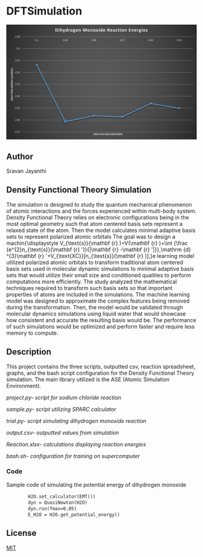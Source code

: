 # DFTSimulation

![Reaction Energy Graph](reactionenergy.PNG)

## Author
Sravan Jayanthi

## Density Functional Theory Simulation
The simulation is designed to study the quantum mechanical phenomenon of atomic interactions and the forces experienced within multi-body system. Density Functional Theory relies on electronic configurations being in the most optimal geometry such that atom centered basis sets represent a relaxed state of the atom. Then the model calculates minimal adaptive basis sets to represent polarized atomic orbitals
The goal was to design a machin{\displaystyle V_{\text{s}}(\mathbf {r} )=V(\mathbf {r} )+\int {\frac {e^{2}n_{\text{s}}(\mathbf {r} ')}{|\mathbf {r} -\mathbf {r} '|}}\,\mathrm {d} ^{3}\mathbf {r} '+V_{\text{XC}}[n_{\text{s}}(\mathbf {r} )],}e learning model utilized polarized atomic orbitals to transform traditional
atom centered basis sets used in molecular dynamic simulations to minimal adaptive basis sets that would utilize
their small size and conditioned qualities to perform computations more efficiently. The study analyzed the 
mathematical techniques required to transform such basis sets so that important properties of atoms are included
in the simulations. The machine learning model was designed to approximate the complex features being removed
during the transformation. Then, the model would be validated through molecular dynamics simulations using liquid
water that would showcase how consistent and accurate the resulting basis would be. The performance of such
simulations would be optimized and perform faster and require less memory to compute.

## Description
This project contains the three scripts, outputted csv, reaction spreadsheet, graphs, and the bash script configuration for the Density Functional Theory simulation. The main library utilized is the ASE (Atomic Simulation Environment).

*project.py- script for sodium chloride reaction*

*sample.py- script utilizing SPARC calculator*

*trial.py- script simulating dihydrogen monoxide reaction*

*output.csv- outputted values from simulation*

*Reaction.xlsx- calculations displaying reaction energies*

*bash.sh- configuration for training on supercomputer*


### Code
Sample code of simulating the potential energy of dihydrogen monoxide

            H2O.set_calculator(EMT())
            dyn = QuasiNewton(H2O)
            dyn.run(fmax=0.05)
            E_H2O = H2O.get_potential_energy()


## License
[MIT](LICENSE)

